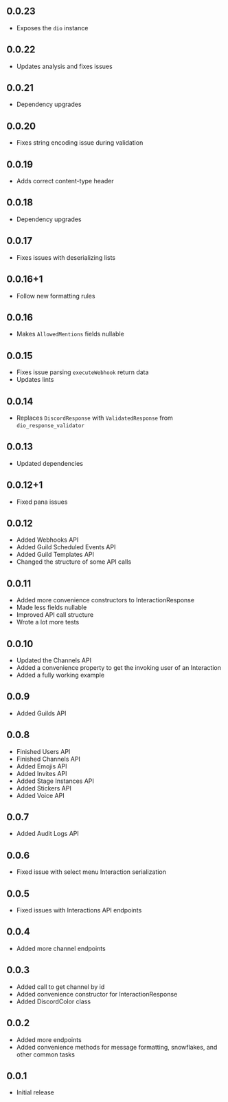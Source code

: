 ## 0.0.23

- Exposes the `dio` instance

## 0.0.22

- Updates analysis and fixes issues

## 0.0.21

- Dependency upgrades

## 0.0.20

- Fixes string encoding issue during validation

## 0.0.19

- Adds correct content-type header

## 0.0.18

- Dependency upgrades

## 0.0.17

- Fixes issues with deserializing lists

## 0.0.16+1

- Follow new formatting rules

## 0.0.16

- Makes `AllowedMentions` fields nullable

## 0.0.15

- Fixes issue parsing `executeWebhook` return data
- Updates lints

## 0.0.14

- Replaces `DiscordResponse` with `ValidatedResponse` from `dio_response_validator`

## 0.0.13

- Updated dependencies

## 0.0.12+1

- Fixed pana issues

## 0.0.12

- Added Webhooks API
- Added Guild Scheduled Events API
- Added Guild Templates API
- Changed the structure of some API calls

## 0.0.11

- Added more convenience constructors to InteractionResponse
- Made less fields nullable
- Improved API call structure
- Wrote a lot more tests

## 0.0.10

- Updated the Channels API
- Added a convenience property to get the invoking user of an Interaction
- Added a fully working example

## 0.0.9

- Added Guilds API

## 0.0.8

- Finished Users API
- Finished Channels API
- Added Emojis API
- Added Invites API
- Added Stage Instances API
- Added Stickers API
- Added Voice API

## 0.0.7

- Added Audit Logs API

## 0.0.6

- Fixed issue with select menu Interaction serialization

## 0.0.5

- Fixed issues with Interactions API endpoints

## 0.0.4

- Added more channel endpoints

## 0.0.3

- Added call to get channel by id
- Added convenience constructor for InteractionResponse
- Added DiscordColor class

## 0.0.2

- Added more endpoints
- Added convenience methods for message formatting, snowflakes, and other common tasks

## 0.0.1

- Initial release
